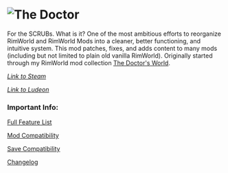 ![The Doctor](https://i.imgur.com/eJ2Cm9s.png)  
========
For the SCRUBs. What is it? One of the most ambitious efforts to reorganize RimWorld and RimWorld Mods into a cleaner, better functioning, and intuitive system. This mod patches, fixes, and adds content to many mods (including but not limited to plain old vanilla RimWorld). Originally started through my RimWorld mod collection [The Doctor's World](https://steamcommunity.com/sharedfiles/filedetails/?id=1568763074).

_[Link to Steam](https://steamcommunity.com/sharedfiles/filedetails/?id=1568744597)_

_[Link to Ludeon](https://ludeon.com/forums/index.php?topic=47165.msg447416#msg447416)_

### Important Info:
[Full Feature List](https://github.com/DrZhivago1/DocWorld/wiki/1.-Content-Overview)

[Mod Compatibility](https://github.com/DrZhivago1/DocWorld/wiki/2.-Mod-Compatibility)  

[Save Compatibility](https://github.com/DrZhivago1/DocWorld/wiki/3.-Save-Compatibility)

[Changelog](https://github.com/DrZhivago1/DocWorld/wiki/4.-Changelog)
